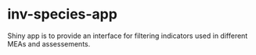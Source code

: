 # inv-species-app

Shiny app is to provide an interface for filtering indicators used in different MEAs and assessements. 
 
